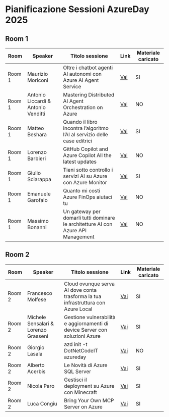 # Pianificazione Sessioni AzureDay 2025

## Room 1

| Room   | Speaker                                    | Titolo sessione                                                                 | Link | Materiale caricato |
|--------|--------------------------------------------|----------------------------------------------------------------------------------|------|--------------------|
| Room 1 | Maurizio Moriconi                          | Oltre i chatbot agenti AI autonomi con Azure AI Agent Service                    | [Vai](./Room%201%20-%20Maurizio%20Moriconi%20-%20Oltre%20i%20chatbot%20agenti%20AI%20autonomi%20con%20Azure%20AI%20Agent%20Service) | SI |
| Room 1 | Antonio Liccardi & Antonio Venditti        | Mastering Distributed AI Agent Orchestration on Azure                            | [Vai](./Room%201%20-%20Antonio%20Liccardi%20%26%20Antonio%20Venditti%20-%20Mastering%20Distributed%20AI%20Agent%20Orchestration%20on%20Azure) | NO |
| Room 1 | Matteo Beshara                             | Quando il libro incontra l’algoritmo l’AI al servizio delle case editrici         | [Vai](./Room%201%20-%20Matteo%20Beshara%20-%20Quando%20il%20libro%20incontra%20l%E2%80%99algoritmo%20l%E2%80%99AI%20al%20servizio%20delle%20case%20editrici) | SI |
| Room 1 | Lorenzo Barbieri                           | GitHub Copilot and Azure Copilot All the latest updates                          | [Vai](./Room%201%20-%20Lorenzo%20Barbieri%20-%20GitHub%20Copilot%20and%20Azure%20Copilot%20All%20the%20latest%20updates) | NO |
| Room 1 | Giulio Sciarappa                           | Tieni sotto controllo i servizi AI su Azure con Azure Monitor                    | [Vai](./Room%201%20-%20Giulio%20Sciarappa%20-%20Tieni%20sotto%20controllo%20i%20servizi%20AI%20su%20Azure%20con%20Azure%20Monitor) | SI |
| Room 1 | Emanuele Garofalo                          | Quanto mi costi Azure FinOps aiutaci tu                                           | [Vai](./Room%201%20-%20Emanuele%20Garofalo%20-%20Quanto%20mi%20costi%20Azure%20FinOps%20aiutaci%20tu) | NO |
| Room 1 | Massimo Bonanni                            | Un gateway per domarli tutti dominare le architetture AI con Azure API Management | [Vai](./Room%201%20-%20Massimo%20Bonanni%20-%20Un%20gateway%20per%20domarli%20tutti%20dominare%20le%20architetture%20AI%20con%20Azure%20API%20Management) | NO |

## Room 2

| Room   | Speaker                                    | Titolo sessione                                                                 | Link | Materiale caricato |
|--------|--------------------------------------------|----------------------------------------------------------------------------------|------|--------------------|
| Room 2 | Francesco Molfese                          | Cloud ovunque serva AI dove conta trasforma la tua infrastruttura con Azure Local | [Vai](./Room%202%20-%20Francesco%20Molfese%20-%20Cloud%20ovunque%20serva%20AI%20dove%20conta%20trasforma%20la%20tua%20infrastruttura%20con%20Azure%20Local) | SI |
| Room 2 | Michele Sensalari & Lorenzo Grasseni        | Gestione vulnerabilità e aggiornamenti di device Server con soluzioni Azure       | [Vai](./Room%202%20-%20Michele%20Sensalari%20%26%20Lorenzo%20Grasseni%20-%20Gestione%20vulnerabilit%C3%A0%20e%20aggiornamenti%20di%20device%20Server%20con%20soluzioni%20Azure) | SI |
| Room 2 | Giorgio Lasala                             | azd init -t DotNetCodeIT azureday                                                | [Vai](./Room%202%20-%20Giorgio%20Lasala%20-%20azd%20init%20-t%20DotNetCodeIT%20azureday) | NO |
| Room 2 | Alberto Acerbis                            | Le Novità di Azure SQL Server                                                    | [Vai](./Room%202%20-%20Alberto%20Acerbis%20-%20Le%20Novit%C3%A0%20di%20Azure%20SQL%20Server) | SI |
| Room 2 | Nicola Paro                                | Gestisci il deployment su Azure con Minecraft                                     | [Vai](./Room%202%20-%20Nicola%20Paro%20-%20Gestisci%20il%20deployment%20su%20Azure%20con%20Minecraft) | SI |
| Room 2 | Luca Congiu                                | Bring Your Own MCP Server on Azure                                               | [Vai](./Room%202%20-%20Luca%20Congiu%20-%20Bring%20Your%20Own%20MCP%20Server%20on%20Azure) | SI |
